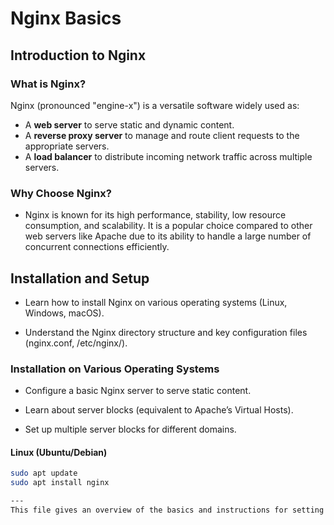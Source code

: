 # Nginx Basics

## Introduction to Nginx

### What is Nginx?
Nginx (pronounced "engine-x") is a versatile software widely used as:
- A **web server** to serve static and dynamic content.
- A **reverse proxy server** to manage and route client requests to the appropriate servers.
- A **load balancer** to distribute incoming network traffic across multiple servers.

### Why Choose Nginx?

- Nginx is known for its high performance, stability, low resource consumption, and scalability. It is a popular choice compared to other web servers like Apache due to its ability to handle a large number of concurrent connections efficiently.

## Installation and Setup

- Learn how to install Nginx on various operating systems (Linux, Windows, macOS).

- Understand the Nginx directory structure and key configuration files (nginx.conf, /etc/nginx/).

### Installation on Various Operating Systems

- Configure a basic Nginx server to serve static content.

- Learn about server blocks (equivalent to Apache’s Virtual Hosts).

- Set up multiple server blocks for different domains.

#### Linux (Ubuntu/Debian)

```bash
sudo apt update
sudo apt install nginx

---
This file gives an overview of the basics and instructions for setting up and configuring Nginx. You can extend this file as you learn more about advanced features and configurations in Nginx.






